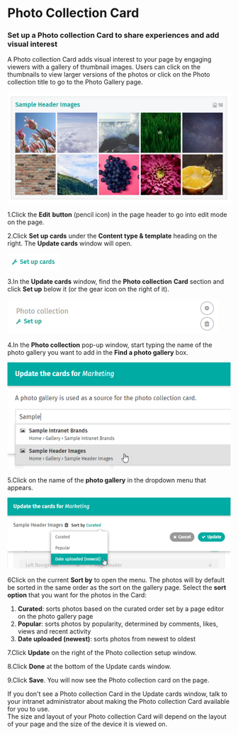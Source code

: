 # Photo Collection Card

### Set up a Photo collection Card to share experiences and add visual interest

A Photo collection Card adds visual interest to your page by engaging viewers with a gallery of thumbnail images. Users can click on the thumbnails to view larger versions of the photos or click on the Photo collection title to go to the Photo Gallery page.

![](../../../.gitbook/assets/1%20%2847%29.png)



1.Click the **Edit** **button** \(pencil icon\) in the page header to go into edit mode on the page.

2.Click **Set up cards** under the **Content type & template** heading on the right. The **Update cards** window will open.

![](../../../.gitbook/assets/2%20%2849%29.png)

3.In the **Update cards** window, find the **Photo collection** **Card** section and click **Set up** below it \(or the gear icon on the right of it\).

![](../../../.gitbook/assets/3%20%2822%29.png)

4.In the **Photo collection** pop-up window, start typing the name of the photo gallery you want to add in the **Find a photo gallery** box.

![](../../../.gitbook/assets/4%20%282%29.png)

5.Click on the name of the **photo gallery** in the dropdown menu that appears.

![](../../../.gitbook/assets/5%20%2811%29.png)



6Click on the current **Sort by** to open the menu. The photos will by default be sorted in the same order as the sort on the gallery page. Select the **sort option** that you want for the photos in the Card:

1. **Curated**: sorts photos based on the curated order set by a page editor on the photo gallery page
2. **Popular**: sorts photos by popularity, determined by comments, likes, views and recent activity
3. **Date uploaded \(newest\)**: sorts photos from newest to oldest

7.Click **Update** on the right of the Photo collection setup window.

8.Click **Done** at the bottom of the Update cards window.

9.Click **Save**. You will now see the Photo collection card on the page.

 If you don't see a Photo collection Card in the Update cards window, talk to your intranet administrator about making the Photo collection Card available for you to use.  
The size and layout of your Photo collection Card will depend on the layout of your page and the size of the device it is viewed on.


